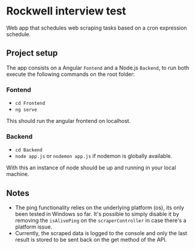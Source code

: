 # Rockwell interview test

Web app that schedules web scraping tasks based on a cron expression schedule.

## Project setup

The app consists on a Angular `Fontend` and a Node.js `Backend`, to run both execute the following commands on the root folder:

### Fontend

- `cd Frontend`
- `ng serve`

This should run the angular frontend on localhost.

### Backend

- `cd Backend`
- `node app.js` or `nodemon app.js` if nodemon is globally available.

With this an instance of node should be up and running in your local machine.

## Notes

- The ping functionality relies on the underlying platform (os), its only been tested in Windows so far. It's possible to simply disable it by removing the `isAlivePing` on the `scraperController` in case there's a platform issue.
- Currently, the scraped data is logged to the console and only the last result is stored to be sent back on the get method of the API.
